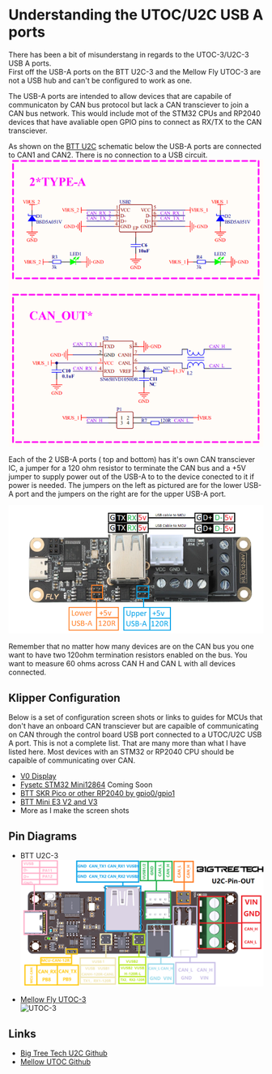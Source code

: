 # Understanding the UTOC/U2C USB A ports
There has been a bit of misunderstang in regards to the UTOC-3/U2C-3 USB A ports.  
First off the USB-A ports on the BTT U2C-3 and the Mellow Fly UTOC-3 are not a USB hub and can't be configured to work as one. 

The USB-A ports are intended to allow devices that are capabile of communicaton by CAN bus protocol but lack a CAN transciever to join a CAN bus network. 
This would include mot of the STM32 CPUs and RP2040 devices that have avaliable open GPIO pins to connect as RX/TX to the CAN transciever. 

As shown on the [BTT U2C](https://github.com/bigtreetech/U2C/blob/master/BIGTREETECH%20U2C%20V1.1.pdf) schematic below the USB-A ports are connected to CAN1 and CAN2. There is no connection to a USB circuit.      
![U2C-3  USB-A Schematic](images/u2c_usb_a_schematic.png)

Each of the 2 USB-A ports ( top and bottom) has it's own CAN transciever IC, a jumper for a 120 ohm resistor to terminate the CAN bus and a +5V jumper to supply power out of the USB-A to to the device conected to it if power is needed.   The jumpers on the left as pictured are for the lower USB-A port and the jumpers on the right are for the upper USB-A port. 

![U2C-3  USB-A Pins](images/fly_utoc-1_3_usb_a.png)

Remember that no matter how many devices are on the CAN bus you one want to have two 120ohm termination resistors enabled on the bus. You want to measure 60 ohms across CAN H and CAN L with all devices connected. 

## Klipper Configuration 
 Below is a set of configuration screen shots or links to guides for MCUs that don't have an onboard CAN transciever but are capaible of communicating on CAN through the control board USB port connected to a UTOC/U2C USB A port. 
 This is not a complete list. That are many more than what I have listed here. Most devices with an STM32 or RP2040 CPU should be capaible of communicating over CAN. 
 
 - [V0 Display](https://github.com/Polar-Ted/Voron-V0-Display-on-CANBUS/raw/main/Images/V0_display_canboot_can.png)
 - [Fysetc STM32 Mini12864]() Coming Soon
 - [BTT SKR Pico or other RP2040 by gpio0/gpio1](./images/SKRPico-menuconfig.png)
 - [BTT Mini E3 V2 and V3](https://github.com/Polar-Ted/SKR_E3_V2_on_CANbus/raw/main/images/SKRE3V2_menuconfig.jpg)
 - More as I make the screen shots

## Pin Diagrams

 - BTT U2C-3      
   ![U2C-3](https://github.com/bigtreetech/U2C/blob/master/Image/pinout.png)      


 - [Mellow Fly UTOC-3](https://mellow-3d.github.io/fly-utoc_pins.html)       
   ![UTOC-3](https://mellow-3d.github.io/images/fly-utoc/fly_utoc-pins.png)      

## Links

 - [Big Tree Tech U2C Github ](https://github.com/bigtreetech/U2C)
 - [Mellow UTOC Github](https://mellow-3d.github.io/fly-utoc_general.html)
 
